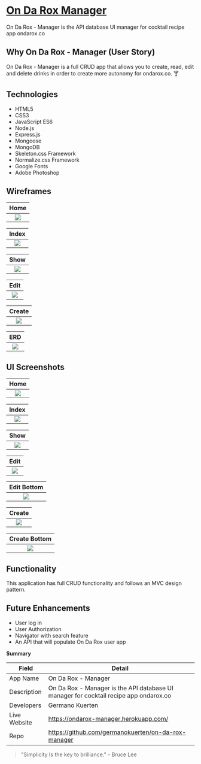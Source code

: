 # [On Da Rox Manager](https://ondarox-manager.herokuapp.com/)

On Da Rox - Manager is the API database UI manager for cocktail recipe app ondarox.co

## Why On Da Rox - Manager (User Story)

On Da Rox - Manager is a full CRUD app that allows you to create, read, edit and delete drinks in order to create more autonomy for ondarox.co. 🍸

## Technologies

- HTML5
- CSS3
- JavaScript ES6
- Node.js
- Express.js
- Mongoose
- MongoDB
- Skeleton.css Framework
- Normalize.css Framework
- Google Fonts
- Adobe Photoshop

## Wireframes

Home            | 
:-------------------------:|
![](./images/Ondarox-Manager-Home)  |

Index            | 
:-------------------------:|
![](./images/Ondarox-Manager-Index)  |

Show            | 
:-------------------------:|
![](./images/Ondarox-Manager-Show)  |

Edit            | 
:-------------------------:|
![](./images/Ondarox-Manager-Edit)  |

Create            | 
:-------------------------:|
![](./images/Ondarox-Manager-Create)  |

ERD            | 
:-------------------------:|
![](./images/Ondarox-Manager-ERD)  | 

## UI Screenshots

Home            | 
:-------------------------:|
![](./images/screenshots/Ondarox-Manager-UI-Home)  |

Index            | 
:-------------------------:|
![](./images/screenshots/Ondarox-Manager-UI-Index)  |

Show            | 
:-------------------------:|
![](./images/screenshots/Ondarox-Manager-UI-Show)  |

Edit            | 
:-------------------------:|
![](./images/screenshots/Ondarox-Manager-UI-Edit)  |

Edit Bottom            | 
:-------------------------:|
![](./images/screenshots/Ondarox-Manager-UI-Edit-2)  |

Create            | 
:-------------------------:|
![](./images/screenshots/Ondarox-Manager-UI-Create)  |

Create Bottom          | 
:-------------------------:|
![](./images/screenshots/Ondarox-Manager-UI-Create-2)  |

## Functionality

This application has full CRUD functionality and follows an MVC design pattern.

## Future Enhancements

- User log in
- User Authorization
- Navigator with search feature
- An API that will populate On Da Rox user app

**Summary**

| Field | Detail |
|-------|--------|
| App Name | On Da Rox - Manager |
| Description | On Da Rox - Manager is the API database UI manager for cocktail recipe app ondarox.co |
| Developers | Germano Kuerten |
| Live Website | https://ondarox-manager.herokuapp.com/ |
| Repo | https://github.com/germanokuerten/on-da-rox-manager |

>"Simplicity Is the key to brilliance." - Bruce Lee